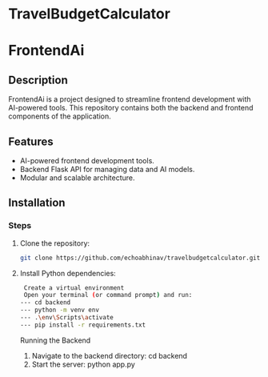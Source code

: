 # TravelBudgetCalculator
# FrontendAi

## Description
FrontendAi is a project designed to streamline frontend development with AI-powered tools. This repository contains both the backend and frontend components of the application.

## Features
- AI-powered frontend development tools.
- Backend Flask API for managing data and AI models.
- Modular and scalable architecture.

## Installation
### Steps
1. Clone the repository:
   ```bash
   git clone https://github.com/echoabhinav/travelbudgetcalculator.git
   ```

2. Install Python dependencies:
   ```bash
    Create a virtual environment
    Open your terminal (or command prompt) and run:
   --- cd backend
   --- python -m venv env
   --- .\env\Scripts\activate
   --- pip install -r requirements.txt
   ```

   Running the Backend
   1. Navigate to the backend directory:
         cd backend 
   2. Start the server:
          python app.py
